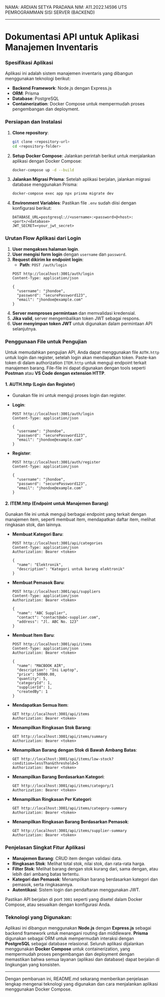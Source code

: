 NAMA: ARDIAN SETYA PRADANA
NIM: A11.2022.14596
UTS PEMROGRAMMAN SISI SERVER (BACKEND)

---

# Dokumentasi API untuk Aplikasi Manajemen Inventaris

### Spesifikasi Aplikasi
Aplikasi ini adalah sistem manajemen inventaris yang dibangun menggunakan teknologi berikut:
- **Backend Framework**: Node.js dengan Express.js
- **ORM**: Prisma
- **Database**: PostgreSQL
- **Containerization**: Docker Compose untuk mempermudah proses pengembangan dan deployment.

### Persiapan dan Instalasi
1. **Clone repository**:
   ```bash
   git clone <repository-url>
   cd <repository-folder>
   ```
2. **Setup Docker Compose**:
   Jalankan perintah berikut untuk menjalankan aplikasi dengan Docker Compose:
   ```bash
   docker-compose up -d --build
   ```
3. **Jalankan Migrasi Prisma**:
   Setelah aplikasi berjalan, jalankan migrasi database menggunakan Prisma:
   ```bash
   docker-compose exec app npx prisma migrate dev
   ```
4. **Environment Variables**:
   Pastikan file `.env` sudah diisi dengan konfigurasi berikut:
   ``` 
   DATABASE_URL=postgresql://<username>:<password>@<host>:<port>/<database>
   JWT_SECRET=<your_jwt_secret>
   ```

### Urutan Flow Aplikasi dari Login
1. **User mengakses halaman login**.
2. **User mengisi form login** dengan `username` dan `password`.
3. **Request dikirim ke endpoint login**:
   - **Path**: `POST /auth/login`
   ```http
   POST http://localhost:3001/auth/login
   Content-Type: application/json

   {
     "username": "jhondoe",
     "password": "securePassword123",
     "email": "jhondoe@example.com"
   }
   ```
4. **Server memproses permintaan** dan memvalidasi kredensial.
5. **Jika valid**, server mengembalikan token JWT sebagai respons.
6. **User menyimpan token JWT** untuk digunakan dalam permintaan API selanjutnya.

### Penggunaan File untuk Pengujian
Untuk memudahkan pengujian API, Anda dapat menggunakan file `AUTH.http` untuk login dan register, setelah login akan mendapatkan token. Paste-kan token di dalam authorization `ITEM.http` untuk menguji endpoint terkait manajemen barang. File-file ini dapat digunakan dengan tools seperti **Postman** atau **VS Code dengan extension HTTP**.

#### 1. **AUTH.http** (Login dan Register)
   - Gunakan file ini untuk menguji proses login dan register.
   - **Login**:
     ```http
     POST http://localhost:3001/auth/login
     Content-Type: application/json

     {
       "username": "jhondoe",
       "password": "securePassword123",
       "email": "jhondoe@example.com"
     }
     ```

   - **Register**:
     ```http
     POST http://localhost:3001/auth/register
     Content-Type: application/json

     {
       "username": "jhondoe",
       "password": "securePassword123",
       "email": "jhondoe@example.com"
     }
     ```

#### 2. **ITEM.http** (Endpoint untuk Manajemen Barang)
   Gunakan file ini untuk menguji berbagai endpoint yang terkait dengan manajemen item, seperti membuat item, mendapatkan daftar item, melihat ringkasan stok, dan lainnya.

   - **Membuat Kategori Baru**:
     ```http
     POST http://localhost:3001/api/categories
     Content-Type: application/json
     Authorization: Bearer <token>

     {
       "name": "Elektronik",
       "description": "Kategori untuk barang elektronik"
     }
     ```

   - **Membuat Pemasok Baru**:
     ```http
     POST http://localhost:3001/api/suppliers
     Content-Type: application/json
     Authorization: Bearer <token>

     {
       "name": "ABC Supplier",
       "contact": "contact@abc-supplier.com",
       "address": "Jl. ABC No. 123"
     }
     ```

   - **Membuat Item Baru**:
     ```http
     POST http://localhost:3001/api/items
     Content-Type: application/json
     Authorization: Bearer <token>

     {
       "name": "MACBOOK AIR",
       "description": "Ini Laptop",
       "price": 50000.00,
       "quantity": 5,
       "categoryId": 1,
       "supplierId": 1,
       "createdBy": 1
     }
     ```

   - **Mendapatkan Semua Item**:
     ```http
     GET http://localhost:3001/api/items
     Authorization: Bearer <token>
     ```

   - **Menampilkan Ringkasan Stok Barang**:
     ```http
     GET http://localhost:3001/api/items/summary
     Authorization: Bearer <token>
     ```

   - **Menampilkan Barang dengan Stok di Bawah Ambang Batas**:
     ```http
     GET http://localhost:3001/api/items/low-stock?condition=lessThan&threshold=5
     Authorization: Bearer <token>
     ```

   - **Menampilkan Barang Berdasarkan Kategori**:
     ```http
     GET http://localhost:3001/api/items/category/1
     Authorization: Bearer <token>
     ```

   - **Menampilkan Ringkasan Per Kategori**:
     ```http
     GET http://localhost:3001/api/items/category-summary
     Authorization: Bearer <token>
     ```

   - **Menampilkan Ringkasan Barang Berdasarkan Pemasok**:
     ```http
     GET http://localhost:3001/api/items/supplier-summary
     Authorization: Bearer <token>
     ```

### Penjelasan Singkat Fitur Aplikasi
- **Manajemen Barang**: CRUD item dengan validasi data.
- **Ringkasan Stok**: Melihat total stok, nilai stok, dan rata-rata harga.
- **Filter Stok**: Melihat barang dengan stok kurang dari, sama dengan, atau lebih dari ambang batas tertentu.
- **Kategori dan Pemasok**: Menampilkan barang berdasarkan kategori dan pemasok, serta ringkasannya.
- **Autentikasi**: Sistem login dan pendaftaran menggunakan JWT.

Pastikan API berjalan di port `3001` seperti yang disetel dalam Docker Compose, atau sesuaikan dengan konfigurasi Anda.

### Teknologi yang Digunakan:
Aplikasi ini dibangun menggunakan **Node.js** dengan **Express.js** sebagai backend framework untuk menangani routing dan middleware. **Prisma** digunakan sebagai ORM untuk mempermudah interaksi dengan **PostgreSQL** sebagai database relasional. Seluruh aplikasi dijalankan menggunakan **Docker Compose** untuk containerization, yang mempermudah proses pengembangan dan deployment dengan memastikan bahwa semua layanan (aplikasi dan database) dapat berjalan di lingkungan yang konsisten.

---

Dengan pembaruan ini, README.md sekarang memberikan penjelasan lengkap mengenai teknologi yang digunakan dan cara menjalankan aplikasi menggunakan Docker Compose.
